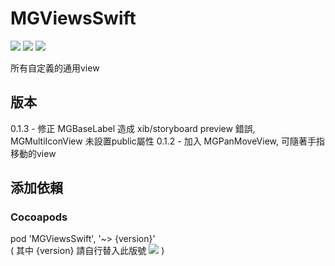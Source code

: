 # MGViewsSwift
![](https://img.shields.io/cocoapods/v/MGViewsSwift.svg?style=flat) 
![](https://img.shields.io/badge/platform-ios-lightgrey.svg) 
![](https://img.shields.io/badge/language-swift-orange.svg)  

所有自定義的通用view  

## 版本  
0.1.3 - 修正 MGBaseLabel 造成 xib/storyboard preview 錯誤, MGMultiIconView 未設置public屬性
0.1.2 - 加入 MGPanMoveView, 可隨著手指移動的view  

## 添加依賴  

### Cocoapods  
pod 'MGViewsSwift', '~> {version}'  
( 其中 {version} 請自行替入此版號 ![](https://img.shields.io/cocoapods/v/MGViewsSwift.svg?style=flat) )  
